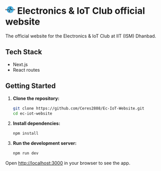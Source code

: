 # <img src="/ec-iot-website/public/images/logo.png" alt="Club Logo" width="30"/> Electronics & IoT Club official website

The official website for the Electronics & IoT Club at IIT (ISM) Dhanbad.

## Tech Stack

- Next.js
- React routes

## Getting Started

1. **Clone the repository:**
   ```bash
   git clone https://github.com/Ceres2808/Ec-IoT-Website.git
   cd ec-iot-website
   ```

2. **Install dependencies:**
   ```bash
   npm install
   ```

3. **Run the development server:**
   ```bash
   npm run dev
   ```

Open [http://localhost:3000](http://localhost:3000) in your browser to see the app.
